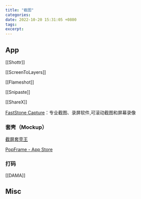 ```yaml
---
title: "截图"
categories: 
date: 2022-10-20 15:31:05 +0800
tags: 
excerpt: 
---
```






## App

[[Shottr]]

[[ScreenToLayers]]

[[Flameshot]]

[[Snipaste]]

[[ShareX]]

[FastStone Capture](https://www.faststonecapture.cn/)：专业截图、录屏软件,可滚动截图和屏幕录像

### 套壳（Mockup）

[截屏套壳王](https://masterwaynote.com/masterbezel)

[PopFrame - App Store](https://apps.apple.com/cn/app/popframe/id1572419006)

### 打码

[[DAMA]]


## Misc





